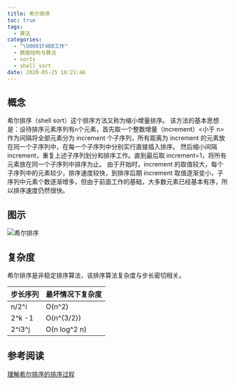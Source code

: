 ```yaml
---
title: 希尔排序
toc: true
tags:
  - 算法
categories:
  - "\U0001F4BB工作"
  - 数据结构与算法
  - sorts
  - shell_sort
date: 2020-05-25 18:21:46
---
```


## 概念

希尔排序（shell sort）这个排序方法又称为缩小增量排序。
该方法的基本思想是：设待排序元素序列有`n`个元素，首先取一个整数增量（increment）<小于 n>作为间隔将全部元素分为 increment 个子序列，所有距离为 increment 的元素放在同一个子序列中，在每一个子序列中分别实行直接插入排序。
然后缩小间隔 increment，重复上述子序列划分和排序工作。直到最后取 increment=1，将所有元素放在同一个子序列中排序为止。 
由于开始时，increment 的取值较大，每个子序列中的元素较少，排序速度较快，到排序后期 increment 取值逐渐变小，子序列中元素个数逐渐增多，但由于前面工作的基础，大多数元素已经基本有序，所以排序速度仍然很快。

## 图示

![希尔排序](/images/Sorting_shellsort_anim.gif)

## 复杂度

希尔排序是非稳定排序算法，该排序算法复杂度与步长密切相关。

| 步长序列 | 最坏情况下复杂度 |
| -------- | ---------------- |
| n/2^i    | O(n^2)           |
| 2^k -1   | O(n^(3/2))       |
| 2^i3^j   | O(n log^2 n)     |

## 参考阅读

[理解希尔排序的排序过程](https://blog.csdn.net/weixin_37818081/article/details/79202115)
